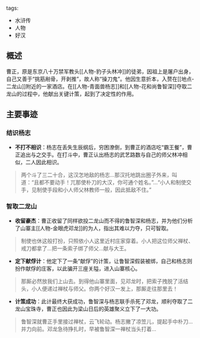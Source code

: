 tags:
  - 水浒传
  - 人物
  - 好汉

## 概述
曹正，原是东京八十万禁军教头[[人物-豹子头林冲]]的徒弟，因祖上是屠户出身，自己又善于“挑筋剐骨，开剥推”，故人称“操刀鬼”。他因生意折本，入赘在[[地点-二龙山]]附近的一家酒店。在[[人物-青面兽杨志]]和[[人物-花和尚鲁智深]]夺取二龙山的过程中，他献出关键计策，起到了决定性的作用。

## 主要事迹
### 结识杨志
- **不打不相识**：杨志在丢失生辰纲后，穷困潦倒，到曹正的酒店吃“霸王餐”，曹正追出与之交手。在打斗中，曹正认出杨志的武艺路数与自己的师父林冲相似，二人因此相识。
> 两个斗了三二十合，这汉怎地敌的杨志...那汉托地跳出圈子外来，叫道：“且都不要动手！兀那使朴刀的大汉，你可通个姓名。”...“小人和制使交手，见制使手段和小人师父林教师一般，因此抵敌不住。”

### 智取二龙山
- **收留豪杰**：曹正收留了同样欲投二龙山而不得的鲁智深和杨志，并为他们分析了山寨主[[人物-金眼虎邓龙]]的为人，指出其难以力夺，只可智取。
> 制使也休这般打扮，只照依小人这里近村庄家穿着。小人把这位师父禅杖、戒刀都拿了...把一条索子绑了师父...献与大王。

- **定下献俘计**：他定下了一条“献俘”的计策，让鲁智深假装被绑，自己和杨志则扮作献俘的庄客，以此骗开三座关隘，进入山寨核心。
> 那厮必然放我们上山去。到得他山寨里面，见邓龙时，把索子拽脱了活结头，小人便递过禅杖与师父。你两个好汉一发上，那厮走往那里去！

- **计策成功**：此计最终大获成功，鲁智深与杨志联手杀死了邓龙，顺利夺取了二龙山宝珠寺，曹正也因此为梁山日后的英雄聚义立下了一大功。
> 鲁智深就曹正手里接过禅杖，云飞轮动。杨志撇了凉笠儿，提起手中朴刀...并力向前。邓龙急待挣扎时，早被鲁智深一禅杖当头打着...

